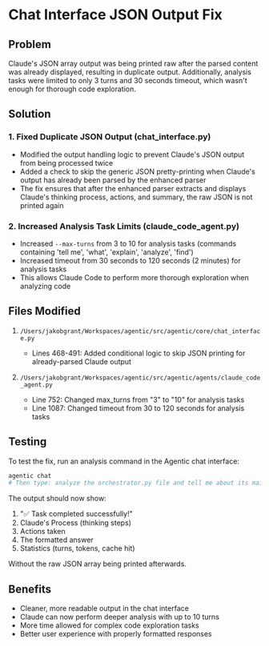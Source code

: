 # Chat Interface JSON Output Fix

## Problem
Claude's JSON array output was being printed raw after the parsed content was already displayed, resulting in duplicate output. Additionally, analysis tasks were limited to only 3 turns and 30 seconds timeout, which wasn't enough for thorough code exploration.

## Solution

### 1. Fixed Duplicate JSON Output (chat_interface.py)
- Modified the output handling logic to prevent Claude's JSON output from being processed twice
- Added a check to skip the generic JSON pretty-printing when Claude's output has already been parsed by the enhanced parser
- The fix ensures that after the enhanced parser extracts and displays Claude's thinking process, actions, and summary, the raw JSON is not printed again

### 2. Increased Analysis Task Limits (claude_code_agent.py)
- Increased `--max-turns` from 3 to 10 for analysis tasks (commands containing 'tell me', 'what', 'explain', 'analyze', 'find')
- Increased timeout from 30 seconds to 120 seconds (2 minutes) for analysis tasks
- This allows Claude Code to perform more thorough exploration when analyzing code

## Files Modified
1. `/Users/jakobgrant/Workspaces/agentic/src/agentic/core/chat_interface.py`
   - Lines 468-491: Added conditional logic to skip JSON printing for already-parsed Claude output

2. `/Users/jakobgrant/Workspaces/agentic/src/agentic/agents/claude_code_agent.py`
   - Line 752: Changed max_turns from "3" to "10" for analysis tasks
   - Line 1087: Changed timeout from 30 to 120 seconds for analysis tasks

## Testing
To test the fix, run an analysis command in the Agentic chat interface:
```bash
agentic chat
# Then type: analyze the orchestrator.py file and tell me about its main functions
```

The output should now show:
1. "✅ Task completed successfully!"
2. Claude's Process (thinking steps)
3. Actions taken
4. The formatted answer
5. Statistics (turns, tokens, cache hit)

Without the raw JSON array being printed afterwards.

## Benefits
- Cleaner, more readable output in the chat interface
- Claude can now perform deeper analysis with up to 10 turns
- More time allowed for complex code exploration tasks
- Better user experience with properly formatted responses